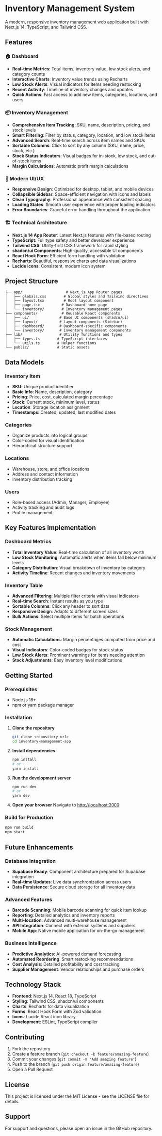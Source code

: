 # Inventory Management System

A modern, responsive inventory management web application built with Next.js 14, TypeScript, and Tailwind CSS.

## Features

### 🏠 Dashboard
- **Real-time Metrics**: Total items, inventory value, low stock alerts, and category counts
- **Interactive Charts**: Inventory value trends using Recharts
- **Low Stock Alerts**: Visual indicators for items needing restocking
- **Recent Activity**: Timeline of inventory changes and updates
- **Quick Actions**: Fast access to add new items, categories, locations, and users

### 📦 Inventory Management
- **Comprehensive Item Tracking**: SKU, name, description, pricing, and stock levels
- **Smart Filtering**: Filter by status, category, location, and low stock items
- **Advanced Search**: Real-time search across item names and SKUs
- **Sortable Columns**: Click to sort by any column (SKU, name, price, stock, etc.)
- **Stock Status Indicators**: Visual badges for in-stock, low stock, and out-of-stock items
- **Margin Calculations**: Automatic profit margin calculations

### 🎨 Modern UI/UX
- **Responsive Design**: Optimized for desktop, tablet, and mobile devices
- **Collapsible Sidebar**: Space-efficient navigation with icons and labels
- **Clean Typography**: Professional appearance with consistent spacing
- **Loading States**: Smooth user experience with proper loading indicators
- **Error Boundaries**: Graceful error handling throughout the application

### 🏗️ Technical Architecture
- **Next.js 14 App Router**: Latest Next.js features with file-based routing
- **TypeScript**: Full type safety and better developer experience
- **Tailwind CSS**: Utility-first CSS framework for rapid styling
- **shadcn/ui Components**: High-quality, accessible UI components
- **React Hook Form**: Efficient form handling with validation
- **Recharts**: Beautiful, responsive charts and data visualizations
- **Lucide Icons**: Consistent, modern icon system

## Project Structure

```
├── app/                    # Next.js App Router pages
│   ├── globals.css        # Global styles and Tailwind directives
│   ├── layout.tsx         # Root layout component
│   ├── page.tsx          # Dashboard home page
│   └── inventory/        # Inventory management pages
├── components/           # Reusable React components
│   ├── ui/              # Base UI components (shadcn/ui)
│   ├── layout/          # Layout components (Sidebar)
│   ├── dashboard/       # Dashboard-specific components
│   └── inventory/       # Inventory management components
├── lib/                 # Utility functions and types
│   ├── types.ts        # TypeScript interfaces
│   └── utils.ts        # Helper functions
└── public/             # Static assets
```

## Data Models

### Inventory Item
- **SKU**: Unique product identifier
- **Basic Info**: Name, description, category
- **Pricing**: Price, cost, calculated margin percentage
- **Stock**: Current stock, minimum level, status
- **Location**: Storage location assignment
- **Timestamps**: Created, updated, last modified dates

### Categories
- Organize products into logical groups
- Color-coded for visual identification
- Hierarchical structure support

### Locations
- Warehouse, store, and office locations
- Address and contact information
- Inventory distribution tracking

### Users
- Role-based access (Admin, Manager, Employee)
- Activity tracking and audit logs
- Profile management

## Key Features Implementation

### Dashboard Metrics
- **Total Inventory Value**: Real-time calculation of all inventory worth
- **Low Stock Monitoring**: Automatic alerts when items fall below minimum levels
- **Category Distribution**: Visual breakdown of inventory by category
- **Activity Timeline**: Recent changes and inventory movements

### Inventory Table
- **Advanced Filtering**: Multiple filter criteria with visual indicators
- **Real-time Search**: Instant results as you type
- **Sortable Columns**: Click any header to sort data
- **Responsive Design**: Adapts to different screen sizes
- **Bulk Actions**: Select multiple items for batch operations

### Stock Management
- **Automatic Calculations**: Margin percentages computed from price and cost
- **Visual Indicators**: Color-coded badges for stock status
- **Low Stock Alerts**: Prominent warnings for items needing attention
- **Stock Adjustments**: Easy inventory level modifications

## Getting Started

### Prerequisites
- Node.js 18+ 
- npm or yarn package manager

### Installation

1. **Clone the repository**
   ```bash
   git clone <repository-url>
   cd inventory-management-app
   ```

2. **Install dependencies**
   ```bash
   npm install
   # or
   yarn install
   ```

3. **Run the development server**
   ```bash
   npm run dev
   # or
   yarn dev
   ```

4. **Open your browser**
   Navigate to [http://localhost:3000](http://localhost:3000)

### Build for Production

```bash
npm run build
npm start
```

## Future Enhancements

### Database Integration
- **Supabase Ready**: Component architecture prepared for Supabase integration
- **Real-time Updates**: Live data synchronization across users
- **Data Persistence**: Secure cloud storage for all inventory data

### Advanced Features
- **Barcode Scanning**: Mobile barcode scanning for quick item lookup
- **Reporting**: Detailed analytics and inventory reports
- **Multi-location**: Advanced multi-warehouse management
- **API Integration**: Connect with external systems and suppliers
- **Mobile App**: Native mobile application for on-the-go management

### Business Intelligence
- **Predictive Analytics**: AI-powered demand forecasting
- **Automated Reordering**: Smart restocking recommendations
- **Cost Analysis**: Detailed profitability and cost tracking
- **Supplier Management**: Vendor relationships and purchase orders

## Technology Stack

- **Frontend**: Next.js 14, React 18, TypeScript
- **Styling**: Tailwind CSS, shadcn/ui components
- **Charts**: Recharts for data visualization
- **Forms**: React Hook Form with Zod validation
- **Icons**: Lucide React icon library
- **Development**: ESLint, TypeScript compiler

## Contributing

1. Fork the repository
2. Create a feature branch (`git checkout -b feature/amazing-feature`)
3. Commit your changes (`git commit -m 'Add amazing feature'`)
4. Push to the branch (`git push origin feature/amazing-feature`)
5. Open a Pull Request

## License

This project is licensed under the MIT License - see the LICENSE file for details.

## Support

For support and questions, please open an issue in the GitHub repository.
